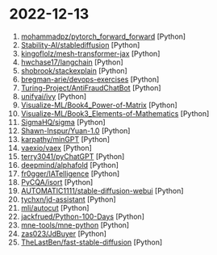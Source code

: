 # 2022-12-13

1. [mohammadpz/pytorch_forward_forward](https://github.com/mohammadpz/pytorch_forward_forward "Implementation of Hinton's forward-forward (FF) algorithm - an alternative to back-propagation") [Python]
2. [Stability-AI/stablediffusion](https://github.com/Stability-AI/stablediffusion "High-Resolution Image Synthesis with Latent Diffusion Models") [Python]
3. [kingoflolz/mesh-transformer-jax](https://github.com/kingoflolz/mesh-transformer-jax "Model parallel transformers in JAX and Haiku") [Python]
4. [hwchase17/langchain](https://github.com/hwchase17/langchain "⚡ Building applications with LLMs through composability ⚡") [Python]
5. [shobrook/stackexplain](https://github.com/shobrook/stackexplain "Explain your error message with ChatGPT") [Python]
6. [bregman-arie/devops-exercises](https://github.com/bregman-arie/devops-exercises "Linux, Jenkins, AWS, SRE, Prometheus, Docker, Python, Ansible, Git, Kubernetes, Terraform, OpenStack, SQL, NoSQL, Azure, GCP, DNS, Elastic, Network, Virtualization. DevOps Interview Questions") [Python]
7. [Turing-Project/AntiFraudChatBot](https://github.com/Turing-Project/AntiFraudChatBot "A simple prompt-chatting AI based on wechaty and fintuned NLP model") [Python]
8. [unifyai/ivy](https://github.com/unifyai/ivy "The Unified Machine Learning Framework") [Python]
9. [Visualize-ML/Book4_Power-of-Matrix](https://github.com/Visualize-ML/Book4_Power-of-Matrix "Book_4_《矩阵力量》 | 鸢尾花书：从加减乘除到机器学习；本册有，584幅图，81个代码文件，其中18个Streamlit App；状态：清华社五审五校中；Github稿件基本稳定，欢迎提意见，会及时修改") [Python]
10. [Visualize-ML/Book3_Elements-of-Mathematics](https://github.com/Visualize-ML/Book3_Elements-of-Mathematics "Book_3_《数学要素》 | 鸢尾花书：从加减乘除到机器学习；本册有，583幅图，136个代码文件，其中24个Streamlit App；状态：清华社五审五校中；Github稿件基本稳定，欢迎提意见，会及时修改") [Python]
11. [SigmaHQ/sigma](https://github.com/SigmaHQ/sigma "Generic Signature Format for SIEM Systems") [Python]
12. [Shawn-Inspur/Yuan-1.0](https://github.com/Shawn-Inspur/Yuan-1.0 "Yuan 1.0 Large pretrained LM") [Python]
13. [karpathy/minGPT](https://github.com/karpathy/minGPT "A minimal PyTorch re-implementation of the OpenAI GPT (Generative Pretrained Transformer) training") [Python]
14. [vaexio/vaex](https://github.com/vaexio/vaex "Out-of-Core hybrid Apache Arrow/NumPy DataFrame for Python, ML, visualization and exploration of big tabular data at a billion rows per second 🚀") [Python]
15. [terry3041/pyChatGPT](https://github.com/terry3041/pyChatGPT "An unofficial Python wrapper for OpenAI's ChatGPT API") [Python]
16. [deepmind/alphafold](https://github.com/deepmind/alphafold "Open source code for AlphaFold.") [Python]
17. [fr0gger/IATelligence](https://github.com/fr0gger/IATelligence "IATelligence is a Python script that will extract the IAT of a PE file and request GPT to get more information about the API and the ATT&CK matrix related") [Python]
18. [PyCQA/isort](https://github.com/PyCQA/isort "A Python utility / library to sort imports.") [Python]
19. [AUTOMATIC1111/stable-diffusion-webui](https://github.com/AUTOMATIC1111/stable-diffusion-webui "Stable Diffusion web UI") [Python]
20. [tychxn/jd-assistant](https://github.com/tychxn/jd-assistant "京东抢购助手：包含登录，查询商品库存/价格，添加/清空购物车，抢购商品(下单)，查询订单等功能") [Python]
21. [mli/autocut](https://github.com/mli/autocut "用文本编辑器剪视频") [Python]
22. [jackfrued/Python-100-Days](https://github.com/jackfrued/Python-100-Days "Python - 100天从新手到大师") [Python]
23. [mne-tools/mne-python](https://github.com/mne-tools/mne-python "MNE: Magnetoencephalography (MEG) and Electroencephalography (EEG) in Python") [Python]
24. [zas023/JdBuyer](https://github.com/zas023/JdBuyer "京东抢购自动下单助手，GUI 支持 Windows 和 macOS") [Python]
25. [TheLastBen/fast-stable-diffusion](https://github.com/TheLastBen/fast-stable-diffusion "fast-stable-diffusion, +25-50% speed increase + memory efficient + DreamBooth") [Python]
